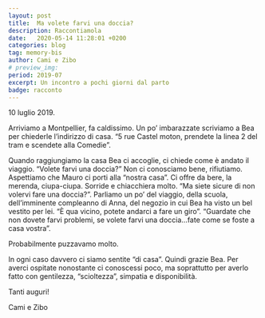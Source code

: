 ```yaml
---
layout: post
title:  Ma volete farvi una doccia?
description: Raccontiamola
date:   2020-05-14 11:28:01 +0200
categories: blog
tag: memory-bis
author: Cami e Zibo
# preview_img: 
period: 2019-07
excerpt: Un incontro a pochi giorni dal parto
badge: racconto
---
```


10 luglio 2019.

Arriviamo a Montpellier, fa caldissimo. Un po’ imbarazzate scriviamo a Bea per chiederle l’indirizzo di casa. “5 rue Castel moton, prendete la linea 2 del tram e scendete alla Comedie”.

Quando raggiungiamo la casa Bea ci accoglie, ci chiede come è andato il viaggio. “Volete farvi una doccia?” Non ci conosciamo bene, rifiutiamo. Aspettiamo che Mauro ci porti alla “nostra casa”. Ci offre da bere, la merenda, ciupa-ciupa. Sorride e chiacchiera molto. “Ma siete sicure di non volervi fare una doccia?”. Parliamo un po’ del viaggio, della scuola, dell’imminente compleanno di Anna, del negozio in cui Bea ha visto un bel vestito per lei. “È qua vicino, potete andarci a fare un giro”. “Guardate che non dovete farvi problemi, se volete farvi una doccia…fate come se foste a casa vostra”.

Probabilmente puzzavamo molto.

In ogni caso davvero ci siamo sentite “di casa”.
Quindi grazie Bea. Per averci ospitate nonostante ci conoscessi poco, ma soprattutto per averlo fatto con gentilezza, “scioltezza”, simpatia e disponibilità. 

Tanti auguri!

Cami e Zibo
